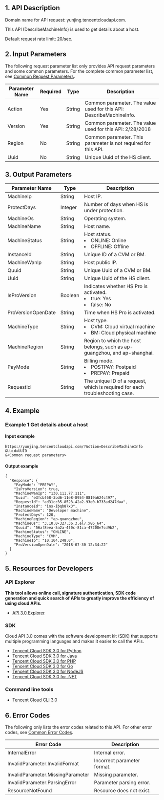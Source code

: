 ## 1. API Description

Domain name for API request: yunjing.tencentcloudapi.com.

This API (DescribeMachineInfo) is used to get details about a host.

Default request rate limit: 20/sec.

## 2. Input Parameters

The following request parameter list only provides API request parameters and some common parameters. For the complete common parameter list, see [Common Request Parameters](/document/api/296/19828).

| Parameter Name | Required | Type | Description |
|---------|---------|---------|---------|
| Action | Yes | String | Common parameter. The value​used for this API: DescribeMachineInfo. |
| Version | Yes | String | Common parameter. The value used for this API: 2/28/2018 |
| Region | No | String | Common parameter. This parameter is not required for this API. |
| Uuid | No | String | Unique Uuid of the HS client. |

## 3. Output Parameters

| Parameter Name | Type | Description |
|---------|---------|---------|
| MachineIp | String | Host IP. |
| ProtectDays | Integer | Number of days when HS is under protection. |
| MachineOs | String | Operating system. |
| MachineName | String | Host name. |
| MachineStatus | String | Host status.<br/><li>ONLINE: Online</li><li>OFFLINE: Offline</li> |
| InstanceId | String | Unique ID of a CVM or BM. |
| MachineWanIp | String | Host public IP. |
| Quuid | String | Unique Uuid of a CVM or BM. |
| Uuid | String | Unique Uuid of the HS client. |
| IsProVersion | Boolean | Indicates whether HS Pro is activated.<br/><li>true: Yes</li><li>false: No</li> |
| ProVersionOpenDate | String | Time when HS Pro is activated. |
| MachineType | String | Host type.<br/><li>CVM: Cloud virtual machine</li><li>BM: Cloud physical machine</li> |
| MachineRegion | String | Region to which the host belongs, such as ap-guangzhou, and ap-shanghai. |
| PayMode | String | Billing mode.<br/><li>POSTPAY: Postpaid</li><li>PREPAY: Prepaid</li> |
| RequestId | String | The unique ID of a request, which is required for each troubleshooting case. |

## 4. Example

### Example 1 Get details about a host

#### Input example

```
https://yunjing.tencentcloudapi.com/?Action=DescribeMachineInfo
&Uuid=UUID
&<Common request parameters>
```

#### Output example

```
{
  "Response": {
    "PayMode": "PREPAY",
    "IsProVersion": true,
    "MachineWanIp": "130.111.77.111",
    "Uuid": "e3fcbf68-3bd6-11e8-8954-0819a624c497",
    "RequestId": "ad31cc35-8523-42a2-93e0-b733ad247daa",
    "InstanceId": "ins-ibqb87x3",
    "MachineName": "Developer machine",
    "ProtectDays": 120,
    "MachineRegion": "ap-guangzhou",
    "MachineOs": "3.10.0-327.36.3.el7.x86_64",
    "Quuid": "56af8eea-5a2a-4f0c-81ca-47208e7cd9b2",
    "MachineStatus": "ONLINE",
    "MachineType": "CVM",
    "MachineIp": "10.104.248.0",
    "ProVersionOpenDate": "2018-07-30 12:34:22"
  }
}
```


## 5. Resources for Developers

### API Explorer

**This tool allows online call, signature authentication, SDK code generation and quick search of APIs to greatly improve the efficiency of using cloud APIs.**

* [API 3.0 Explorer](https://console.cloud.tencent.com/api/explorer?Product=yunjing&Version=2018-02-28&Action=DescribeMachineInfo)

### SDK

Cloud API 3.0 comes with the software development kit (SDK) that supports multiple programming languages and makes it easier to call the APIs.

* [Tencent Cloud SDK 3.0 for Python](https://github.com/TencentCloud/tencentcloud-sdk-python)
* [Tencent Cloud SDK 3.0 for Java](https://github.com/TencentCloud/tencentcloud-sdk-java)
* [Tencent Cloud SDK 3.0 for PHP](https://github.com/TencentCloud/tencentcloud-sdk-php)
* [Tencent Cloud SDK 3.0 for Go](https://github.com/TencentCloud/tencentcloud-sdk-go)
* [Tencent Cloud SDK 3.0 for NodeJS](https://github.com/TencentCloud/tencentcloud-sdk-nodejs)
* [Tencent Cloud SDK 3.0 for .NET](https://github.com/TencentCloud/tencentcloud-sdk-dotnet)

### Command line tools

* [Tencent Cloud CLI 3.0](https://cloud.tencent.com/document/product/440/6176)

## 6. Error Codes

The following only lists the error codes related to this API. For other error codes, see [Common Error Codes](/document/api/296/19830#.E5.85.AC.E5.85.B1.E9.94.99.E8.AF.AF.E7.A0.81).

| Error Code | Description |
|---------|---------|
| InternalError | Internal error. |
| InvalidParameter.InvalidFormat | Incorrect parameter format. |
| InvalidParameter.MissingParameter | Missing parameter. |
| InvalidParameter.ParsingError | Parameter parsing error. |
| ResourceNotFound | Resource does not exist. |

